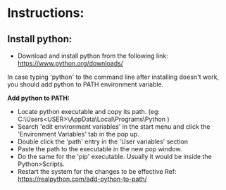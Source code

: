 # Instructions:

## Install python:
 - Download and install python from the following link:
   https://www.python.org/downloads/
  
  In case typing 'python' to the command line after installing doesn't work, you should add python to PATH environment variable.

**Add python to PATH:**

 - Locate python executable and copy its path. (eg: C:\Users\<USER>\AppData\Local\Programs\Python )
- Search 'edit environment variables' in the start menu and click the 'Environment Variables' tab in the pop up.
- Double click the 'path' entry in the 'User variables' section
- Paste the path to the executable in the new pop window.
- Do the same for the 'pip' executable. Usually it would be inside the Python>Scripts.
- Restart the system for the changes to be effective
Ref: https://realpython.com/add-python-to-path/



	 
